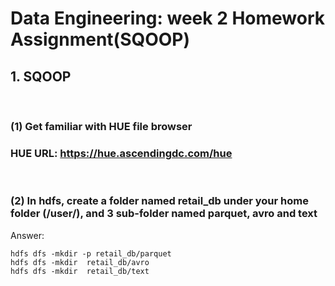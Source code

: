 <!-- Headings -->
# Data Engineering: week 2 Homework Assignment(SQOOP)
## 1. SQOOP
<br >

### (1) Get familiar with HUE file browser
### HUE URL: https://hue.ascendingdc.com/hue
<br />

### (2) In hdfs, create a folder named retail_db under your home folder (/user/<your-id>), and 3 sub-folder named parquet, avro and text

Answer:

```
hdfs dfs -mkdir -p retail_db/parquet
hdfs dfs -mkdir  retail_db/avro
hdfs dfs -mkdir  retail_db/text
```


